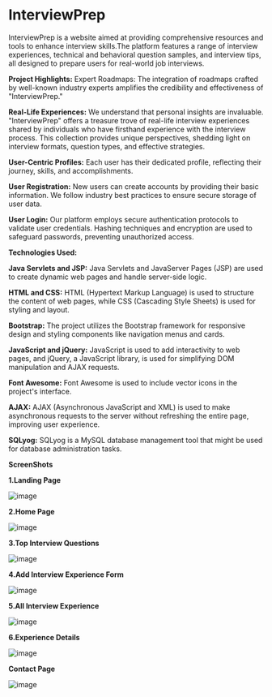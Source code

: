 # InterviewPrep
InterviewPrep is a website aimed at providing comprehensive resources and tools to enhance interview skills.The platform features a range of interview experiences, technical and behavioral question samples, and interview tips, all designed to prepare users for real-world job interviews.

**Project Highlights:**
 Expert Roadmaps: The integration of roadmaps crafted by well-known industry experts amplifies the credibility and effectiveness of "InterviewPrep." 

**Real-Life Experiences:** We understand that personal insights are invaluable. "InterviewPrep" offers a treasure trove of real-life interview experiences shared by individuals who have firsthand experience with the interview process. This collection provides unique perspectives, shedding light on interview formats, question types, and effective strategies.

**User-Centric Profiles:** Each user has their dedicated profile, reflecting their journey, skills, and accomplishments.

**User Registration:** New users can create accounts by providing their basic information. We follow industry best practices to ensure secure storage of user data.

**User Login:** Our platform employs secure authentication protocols to validate user credentials. Hashing techniques and encryption are used to safeguard passwords, preventing unauthorized access.


**Technologies Used:**

**Java Servlets and JSP:** Java Servlets and JavaServer Pages (JSP) are used to create dynamic web pages and handle server-side logic.

**HTML and CSS:** HTML (Hypertext Markup Language) is used to structure the content of web pages, while CSS (Cascading Style Sheets) is used for styling and layout.

**Bootstrap:** The project utilizes the Bootstrap framework for responsive design and styling components like navigation menus and cards.

**JavaScript and jQuery:** JavaScript is used to add interactivity to web pages, and jQuery, a JavaScript library, is used for simplifying DOM manipulation and AJAX requests.

**Font Awesome:** Font Awesome is used to include vector icons in the project's interface.

**AJAX:** AJAX (Asynchronous JavaScript and XML) is used to make asynchronous requests to the server without refreshing the entire page, improving user experience.

**SQLyog:** SQLyog is a MySQL database management tool that might be used for database administration tasks.


**ScreenShots**


**1.Landing Page**


![image](https://github.com/nishad6112/InterviewPrep/assets/91268115/c21f4344-5386-448d-b61c-cfe68f7bc475)

**2.Home Page**


![image](https://github.com/nishad6112/InterviewPrep/assets/91268115/32dfd634-3798-4441-ae79-2bec4607277d)

**3.Top Interview Questions**


![image](https://github.com/nishad6112/InterviewPrep/assets/91268115/e319c3b3-2789-4168-b614-e5d3ee58a7c1)


**4.Add Interview Experience Form**

![image](https://github.com/nishad6112/InterviewPrep/assets/91268115/88b56950-8e94-4f95-ba75-bc25d0562b5c)

**5.All Interview Experience**

![image](https://github.com/nishad6112/InterviewPrep/assets/91268115/1efc39dc-9280-4198-8a16-ac54f2cb6612)


**6.Experience Details**


![image](https://github.com/nishad6112/InterviewPrep/assets/91268115/0ec4fdd5-5bc2-4257-a876-57332f6c3adb)

**Contact Page**


![image](https://github.com/nishad6112/InterviewPrep/assets/91268115/99df2f18-8b79-4950-a233-7a56141a6b51)


